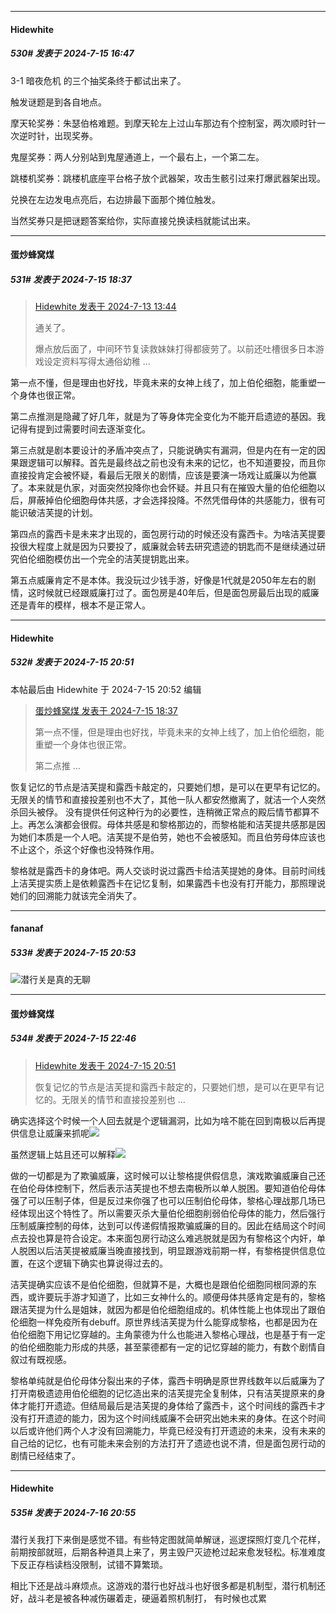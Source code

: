 ﻿
*****

####  Hidewhite  
##### 530#       发表于 2024-7-15 16:47

3-1 暗夜危机 的三个抽奖条终于都试出来了。

触发谜题是到各自地点。

摩天轮奖券：朱瑟伯格难题。到摩天轮左上过山车那边有个控制室，两次顺时针一次逆时针，出现奖券。

鬼屋奖券：两人分别站到鬼屋通道上，一个最右上，一个第二左。

跳楼机奖券：跳楼机底座平台格子放个武器架，攻击生骸引过来打爆武器架出现。

兑换在左边发电点亮后，右边排最下面那个摊位触发。

当然奖券只是把谜题答案给你，实际直接兑换读档就能试出来。


*****

####  蛋炒蜂窝煤  
##### 531#       发表于 2024-7-15 18:37

<blockquote><a href="httphttps://bbs.saraba1st.com/2b/forum.php?mod=redirect&amp;goto=findpost&amp;pid=65572359&amp;ptid=1935276" target="_blank">Hidewhite 发表于 2024-7-13 13:44</a>

通关了。

爆点放后面了，中间环节复读救妹妹打得都疲劳了。以前还吐槽很多日本游戏设定资料写得太通俗幼稚 ...</blockquote>
第一点不懂，但是理由也好找，毕竟未来的女神上线了，加上伯伦细胞，能重塑一个身体也很正常。

第二点推测是隐藏了好几年，就是为了等身体完全变化为不能开启遗迹的基因。我记得有提到过需要时间去逐渐变化。

第三点就是剧本要设计的矛盾冲突点了，只能说确实有漏洞，但是内在有一定的因果跟逻辑可以解释。首先是最终战之前也没有未来的记忆，也不知道要投，而且你直接投肯定会被怀疑，看最后无限关的剧情，应该是要演一场戏让威廉以为他赢了。本来就是仇家，对面突然投降你也会怀疑。并且只有在摧毁大量的伯伦细胞以后，屏蔽掉伯伦细胞母体共感，才会选择投降。不然凭借母体的共感能力，很有可能识破洁芙提的计划。

第四点的露西卡是未来才出现的，面包房行动的时候还没有露西卡。为啥洁芙提要投很大程度上就是因为只要投了，威廉就会转去研究遗迹的钥匙而不是继续通过研究伯伦细胞模仿出一个完全的洁芙提钥匙出来。

第五点威廉肯定不是本体。我没玩过少钱手游，好像是1代就是2050年左右的剧情，这时候就已经跟威廉打过了。面包房是40年后，但是面包房最后出现的威廉还是青年的模样，根本不是正常人。


*****

####  Hidewhite  
##### 532#       发表于 2024-7-15 20:51

 本帖最后由 Hidewhite 于 2024-7-15 20:52 编辑 
<blockquote><a href="httphttps://bbs.saraba1st.com/2b/forum.php?mod=redirect&amp;goto=findpost&amp;pid=65593640&amp;ptid=1935276" target="_blank">蛋炒蜂窝煤 发表于 2024-7-15 18:37</a>

第一点不懂，但是理由也好找，毕竟未来的女神上线了，加上伯伦细胞，能重塑一个身体也很正常。

第二点推 ...</blockquote>
恢复记忆的节点是洁芙提和露西卡敲定的，只要她们想，是可以在更早有记忆的。无限关的情节和直接投差别也不大了，其他一队人都安然撤离了，就洁一个人突然杀回头被俘。 没有提供任何这种行为的必要性，连稍微正常点的殿后情节都算不上。再怎么演都会很假。母体共感是和黎格那边的，而黎格能和洁芙提共感那是因为她们本质是一个人吧。洁芙提不是伯劳，她也不会被感知。而且伯劳母体应该也不止这个，杀这个好像也没特殊作用。

黎格就是露西卡的身体吧。两人交谈时说过露西卡给洁芙提她的身体。目前时间线上洁芙提实质上是依赖露西卡在记忆复制，如果露西卡也没有打开能力，那照理说她们的回溯能力就该完全消失了。

*****

####  fananaf  
##### 533#       发表于 2024-7-15 20:53

<img src="https://static.saraba1st.com/image/smiley/face2017/001.png" referrerpolicy="no-referrer">潜行关是真的无聊


*****

####  蛋炒蜂窝煤  
##### 534#       发表于 2024-7-15 22:46

<blockquote><a href="httphttps://bbs.saraba1st.com/2b/forum.php?mod=redirect&amp;goto=findpost&amp;pid=65594743&amp;ptid=1935276" target="_blank">Hidewhite 发表于 2024-7-15 20:51</a>

恢复记忆的节点是洁芙提和露西卡敲定的，只要她们想，是可以在更早有记忆的。无限关的情节和直接投差别也 ...</blockquote>
确实选择这个时候一个人回去就是个逻辑漏洞，比如为啥不能在回到南极以后再提供信息让威廉来抓呢<img src="https://static.saraba1st.com/image/smiley/face2017/067.png" referrerpolicy="no-referrer">

虽然逻辑上姑且还可以解释<img src="https://static.saraba1st.com/image/smiley/face2017/067.png" referrerpolicy="no-referrer">

做的一切都是为了欺骗威廉，这时候可以让黎格提供假信息，演戏欺骗威廉自己还在伯伦母体控制下，然后表示洁芙提也不想去南极所以单人脱困。要知道伯伦母体强了可以压制子体，但是反过来你强了也可以压制伯伦母体，黎格心理战那几场已经体现出这个特性了。所以需要灭杀大量伯伦细胞削弱伯伦母体的能力，然后强行压制威廉控制的母体，达到可以传递假情报欺骗威廉的目的。因此在结局这个时间点去投也算是符合设定。本来面包房行动这么难逃脱就是因为有黎格这个内奸，单人脱困以后洁芙提被威廉当晚直接找到，明显跟游戏前期一样，有黎格提供信息位置，在这个逻辑下确实也算说得过去的。

洁芙提确实应该不是伯伦细胞，但就算不是，大概也是跟伯伦细胞同根同源的东西，或许要玩手游才知道了，比如三女神什么的。顺便母体共感肯定是有的，黎格跟洁芙提为什么是姐妹，就因为都是伯伦细胞组成的。机体性能上也体现出了跟伯伦细胞一样免疫所有debuff。原世界线洁芙提为什么能穿成黎格，也都是因为在伯伦细胞下用记忆穿越的。主角蒙德为什么也能进入黎格心理战，也是基于有一定的伯伦细胞能力形成的共感，甚至蒙德都有一定的记忆穿越的能力，有数个剧情自叙过有既视感。

黎格单纯就是伯伦母体分裂出来的子体，露西卡明确是原世界线数年以后威廉为了打开南极遗迹用伯伦细胞的记忆造出来的洁芙提完全复制体，只有洁芙提原来的身体才能打开遗迹。但结局最后是洁芙提的身体给了露西卡，这个时间线的露西卡才没有打开遗迹的能力，因为这个时间线威廉不会研究出她未来的身体。在这个时间以后或许他们两个人才没有回溯能力，毕竟已经没有打开遗迹的未来，没有未来的自己给的记忆，也有可能未来会别的方法打开了遗迹也说不清，但是面包房行动的剧情已经结束了。


*****

####  Hidewhite  
##### 535#       发表于 2024-7-16 20:55

潜行关我打下来倒是感觉不错。有些特定图就简单解谜，巡逻探照灯变几个花样，前期按部就班，后期各种道具上来了，男主毁尸灭迹枪过起来愈发轻松。标准难度下反正存档读档没限制，试错不算繁琐。

相比下还是战斗麻烦点。这游戏的潜行也好战斗也好很多都是机制型，潜行机制还好，战斗老是被各种减伤碾着走，硬逼着照机制打， 有时候也忒累

